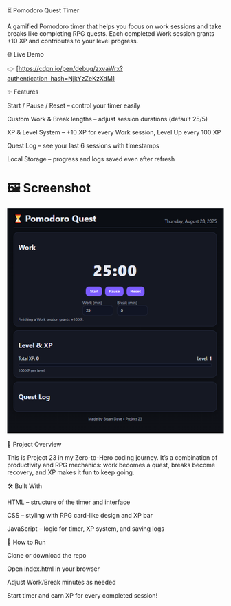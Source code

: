 ⏳ Pomodoro Quest Timer

A gamified Pomodoro timer that helps you focus on work sessions and take breaks like completing RPG quests. Each completed Work session grants +10 XP and contributes to your level progress.

🌐 Live Demo

👉 [https://cdpn.io/pen/debug/zxvaWrx?authentication_hash=NjkYzZeKzXdM]

✨ Features

Start / Pause / Reset – control your timer easily

Custom Work & Break lengths – adjust session durations (default 25/5)

XP & Level System – +10 XP for every Work session, Level Up every 100 XP

Quest Log – see your last 6 sessions with timestamps

Local Storage – progress and logs saved even after refresh

# 🖼️ Screenshot
![Pomodoro Quest Screenshot](pomodoro_quest.PNG)



📖 Project Overview

This is Project 23 in my Zero-to-Hero coding journey.
It’s a combination of productivity and RPG mechanics: work becomes a quest, breaks become recovery, and XP makes it fun to keep going.

🛠️ Built With

HTML – structure of the timer and interface

CSS – styling with RPG card-like design and XP bar

JavaScript – logic for timer, XP system, and saving logs

🚀 How to Run

Clone or download the repo

Open index.html in your browser

Adjust Work/Break minutes as needed

Start timer and earn XP for every completed session!
